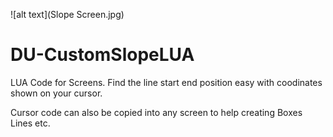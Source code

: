 ![alt text](Slope Screen.jpg)

# DU-CustomSlopeLUA

LUA Code for Screens.
Find the line start end position easy with coodinates shown on your cursor. 

Cursor code can also be copied into any screen to help creating Boxes Lines etc.


